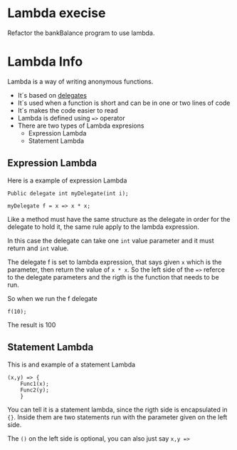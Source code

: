 # Lambda execise
Refactor the bankBalance program to use lambda.

# Lambda Info
Lambda is a way of writing anonymous functions.
- It´s based on [delegates](../Delegate_shipping_ex)
- It´s used when a function is short and can be in one or two lines of code
- It´s makes the code easier to read
- Lambda is defined using `=>` operator
- There are two types of Lambda expresions
	- Expression Lambda 
	- Statement Lambda

## Expression Lambda
Here is a example of expression Lambda
```
Public delegate int myDelegate(int i);

myDelegate f = x => x * x;
```
Like a method must have the same structure as the delegate in order for the delegate to hold it,
the same rule apply to the lambda expression.

In this case the delegate can take one `int` value parameter and it must return and `int` value.

The delegate f is set to lambda expression, that says given `x` which is the parameter, then return the value of `x * x`.
So the left side of the `=>` referce to the delegate parameters and the rigth is the function that needs to be run. 

So when we run the f delegate
```
f(10);
```
The result is 100

## Statement Lambda
This is and example of a statement Lambda
```
(x,y) => {
	Func1(x);
	Func2(y);
	}
```
You can tell it is a statement lambda, since the rigth side is encapsulated in `{}`. 
Inside them are two statements run with the parameter given on the left side.

The `()` on the left side is optional, you can also just say `x,y =>`
